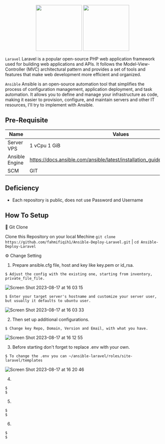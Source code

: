 <p align="center">
  <img src="https://github.com/fahmifiqih1/Ansible-Deploy-Laravel/assets/53596721/cac7a7d5-56c5-4eea-87a7-06b3b7a45710)"  width="150" height="150"/>
  <img src="https://github.com/fahmifiqih1/Ansible-Deploy-Laravel/assets/53596721/0f344d82-42a9-4123-9fd0-efba2bfff107)"  width="150" height="150"/>
</p>

`Laravel` Laravel is a popular open-source PHP web application framework used for building web applications and APIs. It follows the Model-View-Controller (MVC) architectural pattern and provides a set of tools and features that make web development more efficient and organized.

`Ansible` Ansible is an open-source automation tool that simplifies the process of configuration management, application deployment, and task automation. It allows you to define and manage your infrastructure as code, making it easier to provision, configure, and maintain servers and other IT resources, I'll try to implement with Ansible.


## Pre-Requisite

| Name | Values |
|---|---|
| Server VPS | 1 vCpu 1 GiB |
| Ansible Engine | https://docs.ansible.com/ansible/latest/installation_guide/intro_installation.html |
| SCM | GIT |

## Deficiency

* Each repository is public, does not use Password and Username

## How To Setup

🔧  Git Clone

Clone this Repository on your local Mechine ```git clone https://github.com/fahmifiqih1/Ansible-Deploy-Laravel.git``` | ```cd Ansible-Deploy-Laravel```

⚙  Change Setting

1. Prepare ansible.cfg file, host and key like key.pem or id_rsa.
   
```
$ Adjust the config with the existing one, starting from inventory, private_file_file.
```
![Screen Shot 2023-08-17 at 16 03 15](https://github.com/fahmifiqih1/Ansible-Webserver/assets/53596721/a00d32a0-d56f-462c-b577-2a3e1fcb8ad2)

```
$ Enter your target server's hostname and customize your server user, but usually it defaults to ubuntu user.
```
![Screen Shot 2023-08-17 at 16 03 33](https://github.com/fahmifiqih1/Ansible-Webserver/assets/53596721/8f75744c-f310-42a6-95bb-cfd7587806a9)

2. Then set up additional configurations.

```
$ Change key Repo, Domain, Version and Email, with what you have.
```
![Screen Shot 2023-08-17 at 16 12 55](https://github.com/fahmifiqih1/Ansible-Webserver/assets/53596721/3ce6109a-05ab-419e-b3cd-fa57e9e9e740)


3. Before starting don't forget to replace .env with your own.

```
$ To change the .env you can ~/ansible-laravel/roles/site-laravel/templates
```
![Screen Shot 2023-08-17 at 16 20 46](https://github.com/fahmifiqih1/Ansible-Webserver/assets/53596721/11687dce-c927-4558-8d80-152cd799559e)

4. 
```
$ 
$ 
```
5. 
```
$ 
$ 
```
6. 
```
$ 
$ 
```



